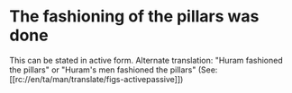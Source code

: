 # The fashioning of the pillars was done

This can be stated in active form. Alternate translation: "Huram fashioned the pillars" or "Huram's men fashioned the pillars" (See: [[rc://en/ta/man/translate/figs-activepassive]])

